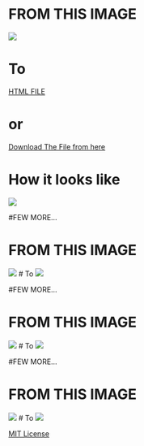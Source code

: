 # FROM THIS IMAGE 
<img src = "/test.jpeg" />

# To

[HTML FILE](https://github.com/vishwas04/build_my_web/blob/main/a1-2.html)
# or
[Download The File from here](https://drive.google.com/file/d/1B_nlSvAOV-S91PukxZDq3Z0z82jNHWBy/view?usp=sharing)

# How it looks like
<img src = "/output.png" />

#FEW MORE...
# FROM THIS IMAGE 
<img src = "/input/test2.jpeg" />
# To
<img src = "/output/output2.png" />

#FEW MORE...
# FROM THIS IMAGE 
<img src = "/input/test3.jpeg" />
# To
<img src = "/output/output3.png" />

#FEW MORE...
# FROM THIS IMAGE 
<img src = "/input/p1.jpeg" />
# To
<img src = "/output/p1.png" />




[MIT License](/MIT_License)